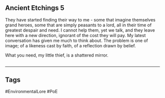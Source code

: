 ## Ancient Etchings 5
They have started finding their way to me - some that imagine themselves grand heroes, some that are simply peasants to a lord, all in their time of greatest despair and need. I cannot help them, yet we talk, and they leave here with a new direction, ignorant of the cost they will pay. My latest conversation has given me much to think about. The problem is one of image; of a likeness cast by faith, of a reflection drawn by belief.

What you need, my little thief, is a shattered mirror.

##
---
## Tags
#EnvironmentalLore 
#PoE